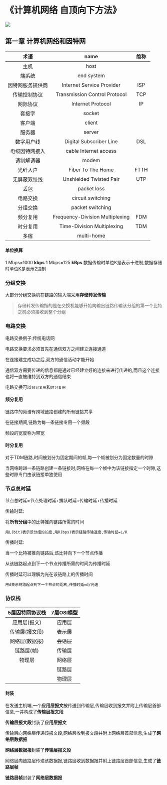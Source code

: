 # 《计算机网络 自顶向下方法》

![](https://railgun.imfast.io/Book/%E8%AE%A1%E7%AE%97%E6%9C%BA%E7%BD%91%E7%BB%9C/TCP_IP.png)

## 第一章 计算机网络和因特网

|术语|name|简称|
|:---:|:---:|:---:|
|主机|host|
|端系统|end system|
|因特网服务提供商|Internet Service Provider|ISP|
|传输控制协议|Transmission Control Protocol|TCP|
|网际协议|Internet Protocol|IP|
|套接字|socket|
|客户端|client|
|服务器|server|
|数字用户线|Digital Subscriber Line|DSL|
|电缆因特网接入|cable Internet access|
|调制解调器|modem|
|光纤入户|Fiber To The Home|FTTH|
|无屏蔽双绞线|Unshielded Twisted Pair|UTP|
|丢包|packet loss|
|电路交换|circuit switching|
|分组交换|packet switching|
|频分复用|Frequency-Division Multiplexing|FDM|
|时分复用|Time-Division Multiplexing|TDM|
|多宿|multi-home|

#### 单位换算

1 Mbps=1000 **kbps**
1 Mbps=125 **kBps**
数据传输时单位K是表示十进制,数据存储时单位K是表示2进制

### 分组交换

大部分分组交换机在链路的输入端采用**存储转发传输**

>存储转发传输指的是在交换机能够开始向输出链路传输该分组的第一个比特之前必须接收到整个分组

### 电路交换

电路交换例子:传统电话网

电路交换要求必须首先在通信双方之间建立连接通道

在连接建立成功之后,双方的通信活动才能开始

通信双方需要传递的信息都是通过已经建立好的连接来进行传递的,而且这个连接也将一直被维持到双方的通信结束

电路交换可以`频分复用`和`时分复用`

#### 频分复用

链路中的频谱有跨域链路创建的所有链接共享

在链接期间,链路为每一条链接专用一个频段

频段的宽度称为带宽

#### 时分复用

对于TDM链路,时间被划分为固定期间的帧,每一个帧被划分为固定数量的时隙

当网络跨越一条链路创建一条链接时,网络在每一个帧中为该链接指定一个时隙,这些时隙专门由该链接单独使用

### 节点总时延

节点总时延=节点处理时延+排队时延+传输时延+传播时延

传输时延:

将**所有分组**中的比特推向链路所需的时间

`用L(bit)表示该分组的长度,用R(bps)表示链路传输速度,传输时延=L/R`

传播时延: 

当一个比特被推向链路后,该比特向下一个节点传播

从该链路起点到下一个节点传播所需的时间为传播时延

传播时延可以理解为光在该链路上的传播时间

`用d表示链路起点到下一个节点的距离,传播时延=d/光速`

### 协议栈

|5层因特网协议栈|7层OSI模型|
|:---:|:---:|
|应用层(报文)|应用层|
|传输层(报文段)|~~表示层~~|
|网络层(数据报)|~~会话层~~|
|链路层(帧)|传输层|
|物理层|网络层|
||链路层|
||物理层|

#### 封装

在发送主机端,一个**应用层报文**被传送到传输层,传输层收到报文并附上传输层首部信息,一并构成了**传输层报文段**

**传输层报文段**封装了**应用层报文**

传输层向网络层传递该报文段,网络层收到报文段并附上网络层首部信息,生成了**网络层数据报**

**网络层数据报**封装了**传输层报文段**

网络层向链路层传递该数据报,链路层收到数据报并附上链路层首部信息,生成了**链路层帧**

**链路层帧**封装了**网络层数据报**